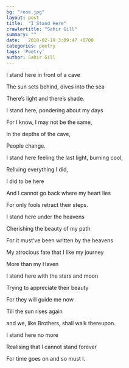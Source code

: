 ```yaml
---
bg: "rose.jpg"
layout: post
title:  "I Stand Here"
crawlertitle: "Sahir Gill"
summary: ""
date:   2018-02-19 3:09:47 +0700
categories: poetry
tags: 'Poetry'
author: Sahir Gill
---
```



I stand here in front of a cave

The sun sets behind, dives into the sea

There’s light and there’s shade.



I stand here, pondering about my days

For I know, I may not be the same,

In the depths of the cave,

People change.



I stand here feeling the last light, burning cool,

Reliving everything I did,

I did to be here

And I cannot go back where my heart lies

For only fools retract their steps.



I stand here under the heavens

Cherishing the beauty of my path

For it must’ve been written by the heavens

My atrocious fate that I like my journey

More than my Haven



I stand here with the stars and moon

Trying to appreciate their beauty 

For they will guide me now

Till the sun rises again

and we, like Brothers, shall walk thereupon.



I stand here no more

Realising that I cannot stand forever

For time goes on and so must I.